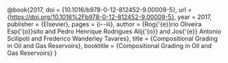 @book{2017,
    doi = {10.1016/b978-0-12-812452-9.00009-5},
    url = {https://doi.org/10.1016%2Fb978-0-12-812452-9.00009-5},
    year = 2017,
    publisher = {Elsevier},
    pages = {i--iii},
    author = {Rog{\'{e}}rio Oliveira Esp{\'{o}}sito and Pedro Henrique Rodrigues Alij{\'{o}} and Jos{\'{e}} Antonio Scilipoti and Frederico Wanderley Tavares},
    title = {Compositional Grading in Oil and Gas Reservoirs},
    booktitle = {Compositional Grading in Oil and Gas Reservoirs}
}
